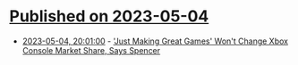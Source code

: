 # [Published on 2023-05-04](index.md)

* [2023-05-04, 20:01:00](https://games.slashdot.org/story/23/05/04/1710242/just-making-great-games-wont-change-xbox-console-market-share-says-spencer?utm_source=rss1.0mainlinkanon&utm_medium=feed) - ['Just Making Great Games' Won't Change Xbox Console Market Share, Says Spencer](https://games.slashdot.org/story/23/05/04/1710242/just-making-great-games-wont-change-xbox-console-market-share-says-spencer?utm_source=rss1.0mainlinkanon&utm_medium=feed)
